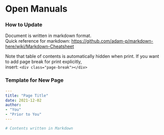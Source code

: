 # Open Manuals


### How to Update

Document is written in markdown format.  
Quick reference for markdown: https://github.com/adam-p/markdown-here/wiki/Markdown-Cheatsheet

Note that table of contents is automatically hidden when print.
If you want to add page break for print explicitly,  
insert: `<div class="page-break"></div>`


### Template for New Page

```yaml
---
title: "Page Title"
date: 2021-12-02
author:
- "You"
- "Prior to You"
---

# Contents written in Markdown
```
